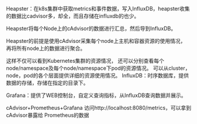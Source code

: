 Heapster：在k8s集群中获取metrics和事件数据，写入InfluxDB，heapster收集的数据比cadvisor多，却全，而且存储在influxdb的也少。

Heapster将每个Node上的cAdvisor的数据进行汇总，然后导到InfluxDB。

Heapster的前提是使用cAdvisor采集每个node上主机和容器资源的使用情况，
再将所有node上的数据进行聚合。

这样不仅可以看到Kubernetes集群的资源情况，
还可以分别查看每个node/namespace及每个node/namespace下pod的资源情况。
可以从cluster，node，pod的各个层面提供详细的资源使用情况。
InfluxDB：时序数据库，提供数据的存储，存储在指定的目录下。

Grafana：提供了WEB控制台，自定义查询指标，从InfluxDB查询数据并展示。

cAdvisor+Prometheus+Grafana
访问http://localhost:8080/metrics，可以拿到cAdvisor暴露给 Prometheus的数据

